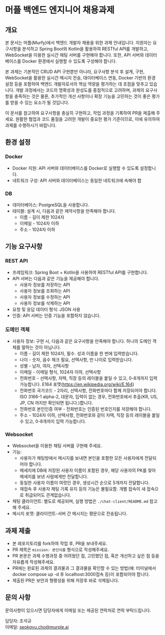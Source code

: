 # 머플 백엔드 엔지니어 채용과제

## 개요

본 문서는 머플(Murfy)에서 백엔드 개발자 채용을 위한 과제 안내입니다. 지원자는 요구사항을 분석하고 Spring Boot와 Kotlin을 활용하여 RESTful API를 개발하고, WebSocket을 이용한 실시간 채팅 서버를 구현해야 합니다. 또한, API 서버와 데이터베이스를 Docker 환경에서 실행할 수 있도록 구성해야 합니다.

본 과제는 기본적인 CRUD API 구현뿐만 아니라, 요구사항 분석 후 설계, 구현, WebSocket을 활용한 실시간 메시지 전송, 데이터베이스 연동, Docker 기반의 환경 설정 등을 포함하여 백엔드 개발자로서의 핵심 역량을 평가하는 데 초점을 맞추고 있습니다. 개발 과정에서는 코드의 명확성과 완성도를 중점적으로 고려하며, 과제의 요구사항을 충족하는 것은 물론, 추가적인 개선 사항이나 확장 기능을 고민하는 것이 좋은 평가를 받을 수 있는 요소가 될 것입니다.

이 문서를 참고하여 요구사항을 충실히 구현하고, 작업 과정을 기록하여 PR을 제출해 주세요. 원활한 협업과 코드 품질을 고려한 개발이 중요한 평가 기준이므로, 이에 유의하여 과제를 수행하시기 바랍니다.

## 환경 설정

### Docker
- Docker 지원: API 서버와 데이터베이스를 Docker로 실행할 수 있도록 설정합니다.
- 네트워크 구성: API 서버와 데이터베이스는 동일한 네트워크에 속해야 합

### DB
- 데이터베이스: PostgreSQL을 사용합니다.
- 테이블: 설계 시, 다음과 같은 제약사항을 만족해야 합니다.
  - 이름 - 길이 제한 1024자
  - 이메일 - 1024자 이하
  - 주소 - 1024자 이하

## 기능 요구사항

### REST API
- 프레임워크: Spring Boot + Kotlin을 사용하여 RESTful API를 구현합니다.
- API 서버는 다음과 같은 기능을 제공해야 합니다.
  - 사용자 정보를 저장하는 API
  - 사용자 정보를 조회하는 API
  - 사용자 정보를 수정하는 API
  - 사용자 정보를 삭제하는 API
- 요청 및 응답 데이터 형식: JSON 사용
- 인증: API 서버는 인증 기능을 포함하지 않습니다.

### 도메인 객체
- 사용자 정보: 구현 시, 다음과 같은 요구사항을 만족해야 합니다. 하나의 도메인 객체를 말하는 것이 아닙니다.
  - 이름 - 길이 제한 1024자, 필수. 성과 이름을 한 번에 입력받습니다.
  - 나이 - 숫자, 음수 체크 필요, 선택사항, 만 나이로 입력받습니다.
  - 성별 - 남자, 여자, 선택사항
  - 이메일 - 이메일 형식, 1024자 이하, 선택사항
  - 전화번호 - 선택사항, 자택, 직장 등의 레이블을 붙일 수 있고, 0-8개까지 입력 가능합니다. E164 포맷(https://en.wikipedia.org/wiki/E.164)
  - 전화번호 국가코드 - 2자리, 선택사항, 전화번호마다 함께 저장되어야 합니다. ISO 3166-1 alpha-2, 대문자, 입력이 없는 경우, 전화번호에서 추출(KR, US, JP, CN 까지만 확인되면 됩니다.)합니다.
  - 전화번호 본인인증 여부 - 전화번호는 인증된 번호인지를 저장해야 합니다.
  - 주소 - 1024자 이하, 선택사항, 전화번호와 같이 자택, 직장 등의 레이블을 붙일 수 있고, 0-8개까지 입력 가능합니다.
  
### Websocket
- Websocket을 이용한 채팅 서버를 구현해 주세요.
- 기능:
  - 사용자가 채팅방에서 메시지를 보내면 본인을 포함한 모든 사용자에게 전달되어야 합니다.
  - 메세지에 DB에 저장된 사용자 이름이 포함된 경우, 해당 사용자의 PK를 찾아 메세지를 보낸 사람에게만 전달합니다.
  - 동일한 사용자 이름이 여럿인 경우, 생성시간 순으로 5개까지 전달합니다.
  - 재접속 후 사용자 채팅 기록 유지 등의 기능은 불필요함. 개별 접속이 새 접속으로 취급되어도 관계없습니다.
- 채팅 클라이언트: 별도로 제공되며, 실행 방법은 `./chat-client/README.md` 참고해 주세요.
- 메시지 포맷: 클라이언트-서버 간 메시지는 평문으로 전송됩니다.

## 과제 제출
- 본 레포지토리를 fork하여 작업 후, PR을 보내주세요.
- PR 제목은 `mission: 본인이름` 형식으로 작성해주세요.
- PR 본문은 과제 수행과정 중 어려웠던 점, 고민했던 점, 혹은 개선하고 싶은 점 등을 자유롭게 작성해주세요.
- PR에는 완료된 과제의 결과물과 그 결과물을 확인할 수 있는 방법(예: 터미널에서 docker compose up -d 후 localhost:3000접속 등)이 포함되어야 합니다.
- 제출된 PR은 보안과 형평성을 위해 저장후 바로 삭제됩니다.

## 문의 사항

문의사항이 있으시면 담당자에게 이메일 또는 제공된 연락처로 연락 부탁드립니다.

담당자: 조석규  
이메일: seokgyu.cho@murple.ai
